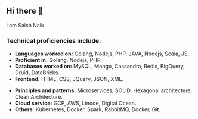 ## Hi there 👋

I am Saish Naik 
<!-- Here are some ideas to get you started: -->

### Technical proficiencies include:
- **Languages worked on:** Golang, Nodejs, PHP, JAVA, Nodejs, Scala, JS.
- **Proficient in:** Golang, Nodejs, PHP.
- **Databases worked on:** MySQL, Mongo, Cassandra, Redis, BigQuery, Druid, DataBricks.
- **Frontend:** HTML, CSS, JQuery, JSON, XML.
<!-- - **Methodologies:** OOP, Agile, Kanban, TDD, BDD, Pair-programming. -->
- **Principles and patterns:** Microservices, SOLID, Hexagonal architecture, Clean Architecture.
- **Cloud service:** GCP, AWS, Linode, Digital Ocean.
- **Others:** Kubernetes, Docker, Spark, RabbitMQ, Docker, Git.

<!--
- 🔭 I’m currently working on ...
- 🌱 I’m currently learning ...
- 👯 I’m looking to collaborate on ...
- 🤔 I’m looking for help with ...
- 💬 Ask me about ...
- 📫 How to reach me: ...
- 😄 Pronouns: ...
- ⚡ Fun fact: ...
-->
